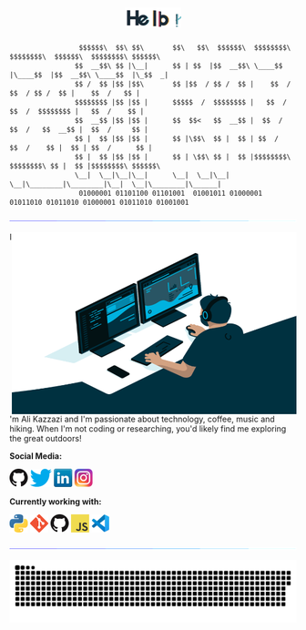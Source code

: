<h1 align="center">
  <a href="https://github.com/Ali-Kazzazi"><img src="https://github.com/Ali-Kazzazi/Ali-kazzazi/blob/master/res/hello.gif" width="20%"></a>
</h1>



                     $$$$$$\  $$\ $$\       $$\   $$\  $$$$$$\  $$$$$$$$\ $$$$$$$$\  $$$$$$\  $$$$$$$$\ $$$$$$\ 
                    $$  __$$\ $$ |\__|      $$ | $$  |$$  __$$\ \____$$  |\____$$  |$$  __$$\ \____$$  |\_$$  _|
                    $$ /  $$ |$$ |$$\       $$ |$$  / $$ /  $$ |    $$  /     $$  / $$ /  $$ |    $$  /   $$ |  
                    $$$$$$$$ |$$ |$$ |      $$$$$  /  $$$$$$$$ |   $$  /     $$  /  $$$$$$$$ |   $$  /    $$ |  
                    $$  __$$ |$$ |$$ |      $$  $$<   $$  __$$ |  $$  /     $$  /   $$  __$$ |  $$  /     $$ |  
                    $$ |  $$ |$$ |$$ |      $$ |\$$\  $$ |  $$ | $$  /     $$  /    $$ |  $$ | $$  /      $$ |  
                    $$ |  $$ |$$ |$$ |      $$ | \$$\ $$ |  $$ |$$$$$$$$\ $$$$$$$$\ $$ |  $$ |$$$$$$$$\ $$$$$$\ 
                    \__|  \__|\__|\__|      \__|  \__|\__|  \__|\________|\________|\__|  \__|\________|\______|
                     01000001 01101100 01101001  01001011 01000001 01011010 01011010 01000001 01011010 01001001 


<a href="https://www.youtube.com/watch?v=dQw4w9WgXcQ"><img src="https://github.com/Ali-Kazzazi/Ali-kazzazi/blob/master/res/115834477-dbab4500-a447-11eb-908a-139a6edaec5c.gif"></a>



<img align="right" alt="GIF" src="https://github.com/Ali-Kazzazi/Ali-kazzazi/blob/master/res/code.gif?raw=true" width="500" height="320" />


I'm Ali Kazzazi and I'm passionate about technology, coffee, music and hiking. When I'm not coding or researching, you'd likely find me exploring the great outdoors!

**Social Media:**

[![GitHub](res/github.png)](https://github.com/Ali-Kazzazi)
[![Twitter](res/twitter.png)](https://twitter.com/__AliKazzazi__)
[![LinkedIn](res/linkedin.png)](https://www.linkedin.com/in/alikazzazi/)
[![Instagram](res/instagram.png)](https://www.instagram.com/ali.kazzazi.94/)

**Currently working with:**

<a href="https://www.python.org/" title="Python"><img src="https://github.com/Ali-Kazzazi/Ali-kazzazi/blob/master/res/python.png" /></a>
<a href="https://git-scm.com/" title="Git"><img src="https://github.com/Ali-Kazzazi/Ali-kazzazi/blob/master/res/git.png" /></a>
<a href="https://github.com/" title="GitHub"><img src="https://github.com/Ali-Kazzazi/Ali-kazzazi/blob/master/res/github.png" /></a>
<a href="https://en.wikipedia.org/wiki/JavaScript" title="JavaScript"><img src="https://github.com/Ali-Kazzazi/Ali-kazzazi/blob/master/res/javascript.png" /></a>
<a href="https://code.visualstudio.com/" title="Visual Studio Code"><img src="https://github.com/Ali-Kazzazi/Ali-kazzazi/blob/master/res/vscode.png" /></a>

<!--
**Ali-Kazzazi/Ali-kazzazi** is a ✨ _special_ ✨ repository because its `README.md` (this file) appears on your GitHub profile.

Here are some ideas to get you started:

- 🔭 I’m currently working on ...
- 🌱 I’m currently learning ...
- 👯 I’m looking to collaborate on ...
- 🤔 I’m looking for help with ...
- 💬 Ask me about ...
- 📫 How to reach me: ...
- 😄 Pronouns: ...
- ⚡ Fun fact: ...
-->


<a href="https://www.youtube.com/watch?v=dQw4w9WgXcQ"><img src="https://github.com/Ali-Kazzazi/Ali-kazzazi/blob/master/res/115834477-dbab4500-a447-11eb-908a-139a6edaec5c.gif"></a>

<p align="center">
  <img src="https://github.com/Ali-Kazzazi/Ali-kazzazi/blob/master/res/203324235-72529db4-d567-40fe-abdf-263e56c4689f.svg" alt="just for fun :D"></a>
</p>
